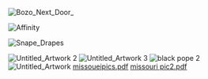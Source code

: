 
![Bozo_Next_Door_](https://github.com/user-attachments/assets/c6a76d63-6612-4b6a-a2a4-d38293a851c8)

![Affinity](https://github.com/user-attachments/assets/d727ffad-e77a-473b-a717-637c3b2923dd)

![Snape_Drapes](https://github.com/user-attachments/assets/392fb85b-6a89-435d-a0c2-dbaa8aa79b73)



<!---
lnunnkin/lnunnkin is a ✨ special ✨ repository because its `README.md` (this file) appears on your GitHub profile.![Money Meditation](https://github.com/user-attachments/assets/9b92161c-9467-48b1-8bac-caf18fcd0b74)

You can click the Preview link to take a look at your changes.
--->
![Untitled_Artwork 2](https://github.com/user-attachments/assets/9d6a39e6-0c0a-40c6-962e-ac146308bdbb)
![Untitled_Artwork 3](https://github.com/user-attachments/assets/8960a166-e599-43a4-a40e-a02070629bc1)
![black pope 2](https://github.com/user-attachments/assets/a1e6cd1f-998e-4e0e-a07d-e2b4b0d66686)
![Untitled_Artwork](https://github.com/user-attachments/assets/70ad5196-2b9d-412f-9e48-5c4363f89b46)
[missoueipics.pdf](https://github.com/user-attachments/files/18514826/missoueipics.pdf)
[missouri pic2.pdf](https://github.com/user-attachments/files/18514840/missouri.pic2.pdf)


